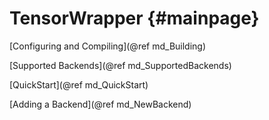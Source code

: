 TensorWrapper {#mainpage}
=============

[Configuring and Compiling](@ref md_Building)

[Supported Backends](@ref md_SupportedBackends)

[QuickStart](@ref md_QuickStart)

[Adding a Backend](@ref md_NewBackend)
